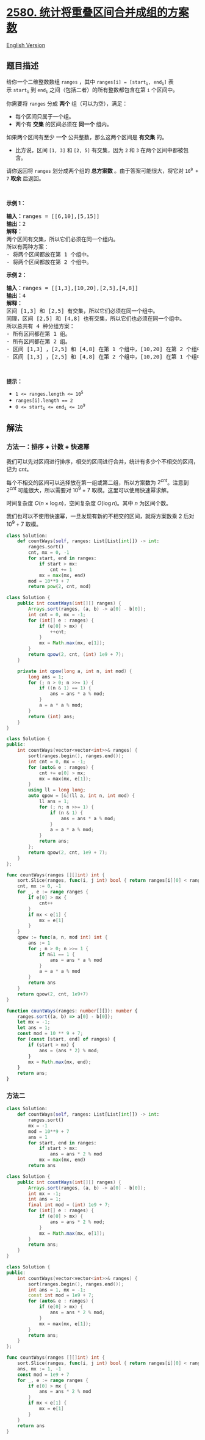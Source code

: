 # [2580. 统计将重叠区间合并成组的方案数](https://leetcode.cn/problems/count-ways-to-group-overlapping-ranges)

[English Version](/solution/2500-2599/2580.Count%20Ways%20to%20Group%20Overlapping%20Ranges/README_EN.md)

<!-- tags:数组,排序 -->

<!-- difficulty:中等 -->

## 题目描述

<!-- 这里写题目描述 -->

<p>给你一个二维整数数组&nbsp;<code>ranges</code>&nbsp;，其中&nbsp;<code>ranges[i] = [start<sub>i</sub>, end<sub>i</sub>]</code>&nbsp;表示&nbsp;<code>start<sub>i</sub></code>&nbsp;到&nbsp;<code>end<sub>i</sub></code>&nbsp;之间（包括二者）的所有整数都包含在第&nbsp;<code>i</code>&nbsp;个区间中。</p>

<p>你需要将&nbsp;<code>ranges</code>&nbsp;分成 <strong>两个</strong>&nbsp;组（可以为空），满足：</p>

<ul>
	<li>每个区间只属于一个组。</li>
	<li>两个有 <strong>交集</strong>&nbsp;的区间必须在 <strong>同一个&nbsp;</strong>组内。</li>
</ul>

<p>如果两个区间有至少 <strong>一个</strong>&nbsp;公共整数，那么这两个区间是 <b>有交集</b>&nbsp;的。</p>

<ul>
	<li>比方说，区间&nbsp;<code>[1, 3]</code> 和&nbsp;<code>[2, 5]</code>&nbsp;有交集，因为&nbsp;<code>2</code>&nbsp;和&nbsp;<code>3</code>&nbsp;在两个区间中都被包含。</li>
</ul>

<p>请你返回将 <code>ranges</code>&nbsp;划分成两个组的 <strong>总方案数</strong>&nbsp;。由于答案可能很大，将它对&nbsp;<code>10<sup>9</sup> + 7</code>&nbsp;<strong>取余</strong>&nbsp;后返回。</p>

<p>&nbsp;</p>

<p><strong>示例 1：</strong></p>

<pre><b>输入：</b>ranges = [[6,10],[5,15]]
<b>输出：</b>2
<b>解释：</b>
两个区间有交集，所以它们必须在同一个组内。
所以有两种方案：
- 将两个区间都放在第 1 个组中。
- 将两个区间都放在第 2 个组中。
</pre>

<p><strong>示例 2：</strong></p>

<pre><b>输入：</b>ranges = [[1,3],[10,20],[2,5],[4,8]]
<b>输出：</b>4
<b>解释：</b>
区间 [1,3] 和 [2,5] 有交集，所以它们必须在同一个组中。
同理，区间 [2,5] 和 [4,8] 也有交集，所以它们也必须在同一个组中。
所以总共有 4 种分组方案：
- 所有区间都在第 1 组。
- 所有区间都在第 2 组。
- 区间 [1,3] ，[2,5] 和 [4,8] 在第 1 个组中，[10,20] 在第 2 个组中。
- 区间 [1,3] ，[2,5] 和 [4,8] 在第 2 个组中，[10,20] 在第 1 个组中。
</pre>

<p>&nbsp;</p>

<p><strong>提示：</strong></p>

<ul>
	<li><code>1 &lt;= ranges.length &lt;= 10<sup>5</sup></code></li>
	<li><code>ranges[i].length == 2</code></li>
	<li><code>0 &lt;= start<sub>i</sub> &lt;= end<sub>i</sub> &lt;= 10<sup>9</sup></code></li>
</ul>

## 解法

### 方法一：排序 + 计数 + 快速幂

我们可以先对区间进行排序，相交的区间进行合并，统计有多少个不相交的区间，记为 $cnt$。

每个不相交的区间可以选择放在第一组或第二组，所以方案数为 $2^{cnt}$。注意到 $2^{cnt}$ 可能很大，所以需要对 $10^9 + 7$ 取模。这里可以使用快速幂求解。

时间复杂度 $O(n \times \log n)$，空间复杂度 $O(\log n)$。其中 $n$ 为区间个数。

我们也可以不使用快速幂，一旦发现有新的不相交的区间，就将方案数乘 $2$ 后对 $10^9 + 7$ 取模。

<!-- tabs:start -->

```python
class Solution:
    def countWays(self, ranges: List[List[int]]) -> int:
        ranges.sort()
        cnt, mx = 0, -1
        for start, end in ranges:
            if start > mx:
                cnt += 1
            mx = max(mx, end)
        mod = 10**9 + 7
        return pow(2, cnt, mod)
```

```java
class Solution {
    public int countWays(int[][] ranges) {
        Arrays.sort(ranges, (a, b) -> a[0] - b[0]);
        int cnt = 0, mx = -1;
        for (int[] e : ranges) {
            if (e[0] > mx) {
                ++cnt;
            }
            mx = Math.max(mx, e[1]);
        }
        return qpow(2, cnt, (int) 1e9 + 7);
    }

    private int qpow(long a, int n, int mod) {
        long ans = 1;
        for (; n > 0; n >>= 1) {
            if ((n & 1) == 1) {
                ans = ans * a % mod;
            }
            a = a * a % mod;
        }
        return (int) ans;
    }
}
```

```cpp
class Solution {
public:
    int countWays(vector<vector<int>>& ranges) {
        sort(ranges.begin(), ranges.end());
        int cnt = 0, mx = -1;
        for (auto& e : ranges) {
            cnt += e[0] > mx;
            mx = max(mx, e[1]);
        }
        using ll = long long;
        auto qpow = [&](ll a, int n, int mod) {
            ll ans = 1;
            for (; n; n >>= 1) {
                if (n & 1) {
                    ans = ans * a % mod;
                }
                a = a * a % mod;
            }
            return ans;
        };
        return qpow(2, cnt, 1e9 + 7);
    }
};
```

```go
func countWays(ranges [][]int) int {
	sort.Slice(ranges, func(i, j int) bool { return ranges[i][0] < ranges[j][0] })
	cnt, mx := 0, -1
	for _, e := range ranges {
		if e[0] > mx {
			cnt++
		}
		if mx < e[1] {
			mx = e[1]
		}
	}
	qpow := func(a, n, mod int) int {
		ans := 1
		for ; n > 0; n >>= 1 {
			if n&1 == 1 {
				ans = ans * a % mod
			}
			a = a * a % mod
		}
		return ans
	}
	return qpow(2, cnt, 1e9+7)
}
```

```ts
function countWays(ranges: number[][]): number {
    ranges.sort((a, b) => a[0] - b[0]);
    let mx = -1;
    let ans = 1;
    const mod = 10 ** 9 + 7;
    for (const [start, end] of ranges) {
        if (start > mx) {
            ans = (ans * 2) % mod;
        }
        mx = Math.max(mx, end);
    }
    return ans;
}
```

<!-- tabs:end -->

### 方法二

<!-- tabs:start -->

```python
class Solution:
    def countWays(self, ranges: List[List[int]]) -> int:
        ranges.sort()
        mx = -1
        mod = 10**9 + 7
        ans = 1
        for start, end in ranges:
            if start > mx:
                ans = ans * 2 % mod
            mx = max(mx, end)
        return ans
```

```java
class Solution {
    public int countWays(int[][] ranges) {
        Arrays.sort(ranges, (a, b) -> a[0] - b[0]);
        int mx = -1;
        int ans = 1;
        final int mod = (int) 1e9 + 7;
        for (int[] e : ranges) {
            if (e[0] > mx) {
                ans = ans * 2 % mod;
            }
            mx = Math.max(mx, e[1]);
        }
        return ans;
    }
}
```

```cpp
class Solution {
public:
    int countWays(vector<vector<int>>& ranges) {
        sort(ranges.begin(), ranges.end());
        int ans = 1, mx = -1;
        const int mod = 1e9 + 7;
        for (auto& e : ranges) {
            if (e[0] > mx) {
                ans = ans * 2 % mod;
            }
            mx = max(mx, e[1]);
        }
        return ans;
    }
};
```

```go
func countWays(ranges [][]int) int {
	sort.Slice(ranges, func(i, j int) bool { return ranges[i][0] < ranges[j][0] })
	ans, mx := 1, -1
	const mod = 1e9 + 7
	for _, e := range ranges {
		if e[0] > mx {
			ans = ans * 2 % mod
		}
		if mx < e[1] {
			mx = e[1]
		}
	}
	return ans
}
```

<!-- tabs:end -->

<!-- end -->
